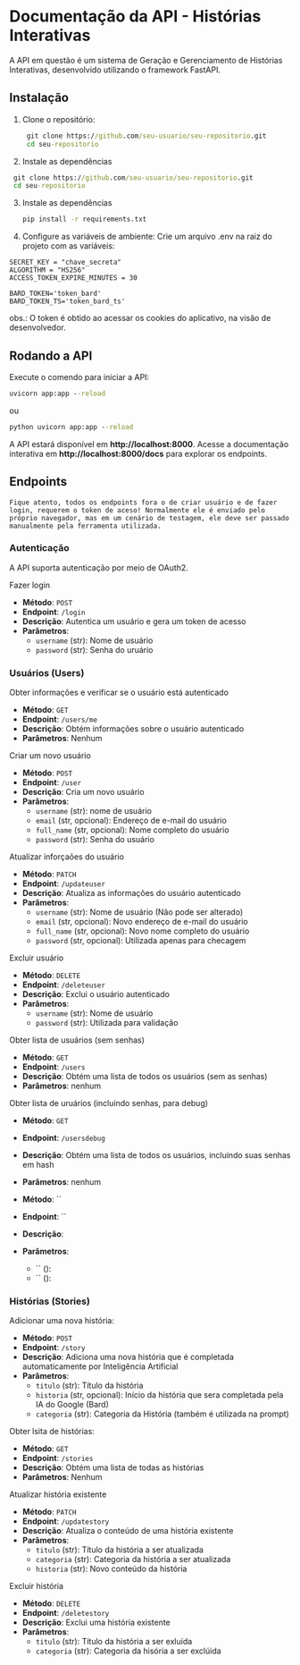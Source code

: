 # Documentação da API - Histórias Interativas

A API em questão é um sistema de Geração e Gerenciamento de Histórias Interativas, desenvolvido utilizando o framework FastAPI.

## Instalação 
1. Clone o repositório:
   ```cmd
    git clone https://github.com/seu-usuario/seu-repositorio.git
    cd seu-repositorio
   ```
2. Instale as dependências
 ```cmd
  git clone https://github.com/seu-usuario/seu-repositorio.git
  cd seu-repositorio
  ```
3. Instale as dependências
   ```cmd
   pip install -r requirements.txt
   ```
4. Configure as variáveis de ambiente:
   Crie um arquivo .env na raiz do projeto com as variáveis:
```env
SECRET_KEY = "chave_secreta"
ALGORITHM = "HS256"
ACCESS_TOKEN_EXPIRE_MINUTES = 30

BARD_TOKEN='token_bard'
BARD_TOKEN_TS='token_bard_ts'
```
obs.: O token é obtido ao acessar os cookies do aplicativo, na visão de desenvolvedor.

## Rodando a API

Execute o comendo para iniciar a API:
```cmd
uvicorn app:app --reload
```
ou
```cmd
python uvicorn app:app --reload
```
A API estará disponível em **http://localhost:8000**. Acesse a documentação interativa em **http://localhost:8000/docs** para explorar os endpoints.

## Endpoints

`Fique atento, todos os endpoints fora o de criar usuário e de fazer login, requerem o token de aceso! Normalmente ele é enviado pelo próprio navegador, mas em um cenário de testagem, ele deve ser passado manualmente pela ferramenta utilizada.`

### Autenticação

A API suporta autenticação por meio de OAuth2.

Fazer login
* **Método**: `POST`
* **Endpoint**: `/login`
* **Descrição**: Autentica um usuário e gera um token de acesso
* **Parâmetros**:
  * `username` (str): Nome de usuário
  * `password` (str): Senha do uruário

### Usuários (Users)

Obter informações e verificar se o usuário está autenticado
* **Método**: `GET`
* **Endpoint**: `/users/me`
* **Descrição**: Obtém informações sobre o usuário autenticado
* **Parâmetros**: Nenhum

Criar um novo usuário
* **Método**: `POST`
* **Endpoint**: `/user`
* **Descrição**: Cria um novo usuário
* **Parâmetros**:
  * `username` (str): nome de usuário
  * `email` (str, opcional): Endereço de e-mail do usuário
  * `full_name` (str, opcional): Nome completo do usuário
  * `password` (str): Senha do usuário
 
Atualizar inforçaões do usuário
* **Método**: `PATCH`
* **Endpoint**: `/updateuser`
* **Descrição**: Atualiza as informações do usuário autenticado
* **Parâmetros**:
  * `username` (str): Nome de usuário (Não pode ser alterado)
  * `email` (str, opcional): Novo endereço de e-mail do usuário
  * `full_name` (str, opcional): Novo nome completo do usuário
  * `password` (str, opcional): Utilizada apenas para checagem

Excluir usuário
* **Método**: `DELETE`
* **Endpoint**: `/deleteuser`
* **Descrição**: Exclui o usuário autenticado
* **Parâmetros**:
  * `username` (str): Nome de usuário
  * `password` (str): Utilizada para validação

Obter lista de usuários (sem senhas)
* **Método**: `GET`
* **Endpoint**: `/users`
* **Descrição**: Obtém uma lista de todos os usuários (sem as senhas)
* **Parâmetros**: nenhum

Obter lista de uruários (incluindo senhas, para debug)
* **Método**: `GET`
* **Endpoint**: `/usersdebug`
* **Descrição**: Obtém uma lista de todos os usuários, incluindo suas senhas em hash
* **Parâmetros**: nenhum

* **Método**: ``
* **Endpoint**: ``
* **Descrição**:
* **Parâmetros**:
  * `` ():
  * `` ():


### Histórias (Stories)

Adicionar uma nova história:
* **Método**: `POST`
* **Endpoint**: `/story`
* **Descrição**: Adiciona uma nova história que é completada automaticamente por Inteligência Artificial
* **Parâmetros**:
  * `titulo` (str): Título da história
  * `historia` (str, opcional): Início da história que sera completada pela IA do Google (Bard)
  * `categoria` (str): Categoria da História (também é utilizada na prompt)

Obter lsita de histórias:
 * **Método**: `GET`
* **Endpoint**: `/stories`
* **Descrição**: Obtém uma lista de todas as histórias
* **Parâmetros**: Nenhum

Atualizar história existente
 * **Método**: `PATCH`
* **Endpoint**: `/updatestory`
* **Descrição**: Atualiza o conteúdo de uma história existente
* **Parâmetros**:
  * `titulo` (str): Título da história a ser atualizada
  * `categoria` (str): Categoria da história a ser atualizada
  * `historia` (str): Novo conteúdo da história

Excluir história
 * **Método**: `DELETE`
* **Endpoint**: `/deletestory`
* **Descrição**: Exclui uma história existente
* **Parâmetros**:
  * `titulo` (str): Título da história a ser exluída
  * `categoria` (str): Categoria da hisória a ser exclúida

